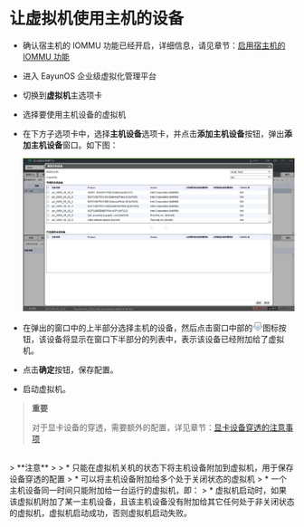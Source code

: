 # 让虚拟机使用主机的设备

* 确认宿主机的 IOMMU 功能已经开启，详细信息，请见章节：[启用宿主机的 IOMMU 功能](enable_iommu.md)
* 进入 EayunOS 企业级虚拟化管理平台
* 切换到**虚拟机**主选项卡
* 选择要使用主机设备的虚拟机
* 在下方子选项卡中，选择**主机设备**选项卡，并点击**添加主机设备**按钮，弹出**添加主机设备**窗口。如下图：

  ![**添加主机设备**窗口](../images/add_host_devices_dialog.png)

* 在弹出的窗口中的上半部分选择主机的设备，然后点击窗口中部的![](../images/hostdev_passthrough_arrow.png)图标按钮，该设备将显示在窗口下半部分的列表中，表示该设备已经附加给了虚拟机。
* 点击**确定**按钮，保存配置。
* 启动虚拟机。

> **重要**
>
> 对于显卡设备的穿透，需要额外的配置，详见章节：[显卡设备穿透的注意事项](vga_passthrough_notice.md)

<br/>
> **注意**
>
> * 只能在虚拟机关机的状态下将主机设备附加到虚拟机，用于保存设备穿透的配置
> * 可以将主机设备附加给多个处于关闭状态的虚拟机
> * 一个主机设备同一时间只能附加给一台运行的虚拟机，即：
>   * 虚拟机启动时，如果该虚拟机附加了某一主机设备，且该主机设备没有附加给其它任何处于非关闭状态的虚拟机，虚拟机启动成功，否则虚拟机启动失败。
